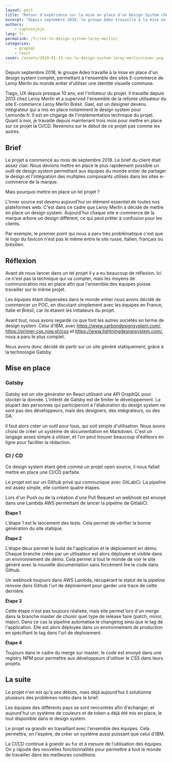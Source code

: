 ```yaml
---
layout: post
title: "Retour d'expérience sur la mise en place d'un Design System chez Adeo"
excerpt: "Depuis septembre 2018, le groupe Adeo travaille à la mise en place d'un design system complet, permettant à l'ensemble des sites E-commerce de Leroy Merlin du monde entier d'utiliser une identité visuelle commune. Tiago, UX depuis presque 10 ans, est l'initiateur du projet. Il travaille depuis 2013 chez Leroy Merlin et a supervisé l'ensemble de la refonte utilisateur du site E-commerce Leroy Merlin Brésil. Gael, est un designer devenu intégrateur qui a mis en place le design system pour Lemonde.fr. Il est en charge de l'implémentation technique du projet. Quant à moi, je travaille depuis maintenant trois mois pour mettre en place sur ce projet la CI/CD. Revenons sur le début de ce projet pas comme les autres."
authors:
    - captainjojo
lang: fr
permalink: /fr/rex-le-design-system-leroy-merlin/
categories:
    - graphql
    - react
cover: /assets/2019-01-23-rex-le-design-system-leroy-merlin/cover.png
---
```


Depuis septembre 2018, le groupe Adeo travaille à la mise en place d'un design system complet, permettant à l'ensemble des sites E-commerce de Leroy Merlin du monde entier d'utiliser une identité visuelle commune.

Tiago, UX depuis presque 10 ans, est l'initiateur du projet. Il travaille depuis 2013 chez Leroy Merlin et a supervisé l'ensemble de la refonte utilisateur du site E-commerce Leroy Merlin Brésil. Gael, est un designer devenu intégrateur qui a mis en place notamment le design system pour Lemonde.fr. Il est en chgarge de l'implémentation technique du projet. Quant à moi, je travaille depuis maintenant trois mois pour mettre en place sur ce projet la CI/CD. Revenons sur le début de ce projet pas comme les autres.

## Brief

Le projet a commencé au mois de septembre 2018. Le brief du client était assez clair. Nous devions mettre en place le plus rapidement possible un outil de design system permettant aux équipes du monde entier de partager le design et l'intégration des multiples composants utilisés dans les sites e-commerce de la marque.

Mais pourquoi mettre en place un tel projet ?

L'inner source est devenu aujourd'hui un élément essentiel de toutes nos plateformes web. C'est dans ce cadre que Leroy Merlin a décidé de mettre en place un design system. Aujourd'hui chaque site e-commerce de la marque arbore un design différent, ce qui peut prêter à confusion pour les clients.

Par exemple, le premier point qui nous a paru très problématique c'est que le logo du favicon n'est pas le même entre le site russe, italien, français ou brésilien.

## Réflexion

Avant de nous lancer dans un tel projet il y a eu beaucoup de réflexion. Ici ce n'est pas la technique qui va compter, mais les moyens de communication mis en place afin que l'ensemble des équipes puisse travailler sur le même projet.

Les équipes étant dispersées dans le monde entier nous avons décidé de commencer un POC, en discutant simplement avec les équipes en France, Italie et Brésil, car ils étaient les initiateurs du projet.

Avant tout, nous avons regardé ce que font les autres sociétés en terme de design system. Celui d'IBM, avec https://www.carbondesignsystem.com/, https://primer-css.now.sh/css et https://www.lightningdesignsystem.com/, nous a paru le plus complet.

Nous avons donc décidé de partir sur un site généré statiquement, grâce à la technologie Gatsby.

## Mise en place

### Gatsby

Gatsby est un site générator en React utilisant une API GraphQL pour stocker la donnée. L'intérêt de Gatsby est de limiter le développement. La plupart des personnes qui participeront à l'élaboration du design system ne sont pas des développeurs, mais des designers, des intégrateurs, ou des DA.

Il faut alors créer un outil pour tous, qui soit simple d'utilisation. Nous avons choisi de créer un système de documentation en Markdown. C'est un langage assez simple à utiliser, et l'on peut trouver beaucoup d'éditeurs en ligne pour faciliter la rédaction.

### CI / CD

Ce design system étant géré comme un projet open source, il nous fallait mettre en place une CI/CD parfaite.

Le projet est sur un Github privé qui communique avec GitLabCi. La pipeline est assez simple, elle contient quatre étapes.

Lors d'un Push ou de la création d'une Pull Request un webhook est envoyé dans une Lambda AWS permettant de lancer la pipeline de GitlabCi.

**Étape 1**

L'étape 1 est le lancement des tests. Cela permet de vérifier la bonne génération du site statique.

**Étape 2**

L'étape deux permet le build de l'application et le déploiement en démo. Chaque branche créée par un utilisateur est alors déployée et visible dans un environnement de démo. Cela permet à tout le monde de voir le site généré avec la nouvelle documentation sans forcément lire le code dans Github.

Un webhook toujours dans AWS Lambda, récupérant le statut de la pipeline renvoie dans Github l'url de déploiement pour garder une trace de cette dernière.

**Étape 3**

Cette étape n'est pas toujours réalisée, mais elle permet lors d'un merge dans la branche master de choisir quel type de release faire (patch, minor, major). Dans ce cas la pipeline automatise le changelog ainsi que le tag de l'application. Elle est alors déployée dans un environnement de production en spécifiant le tag dans l'url de déploiement.

**Étape 4**

Toujours dans le cadre du merge sur master, le code est envoyé dans une registry NPM pour permettre aux développeurs d'utiliser le CSS dans leurs projets.

## La suite

Le projet n'en est qu'à ses débuts, mais déjà aujourd'hui il solutionne plusieurs des problèmes notés dans le brief.

Les équipes des différents pays se sont rencontrés afin d'échanger, et aujourd'hui un système de couleurs et de token a déjà été mis en place, le tout disponible dans le design system.

Le projet va grandir en travaillant avec l'ensemble des équipes. Cela permettra, on l'espère, de créer un système aussi puissant que celui d'IBM.

La CI/CD continue à grandir au fur et à mesure de l'utilisation des équipes. On y rajoute des nouvelles fonctionnalités pour permettre à tout le monde de travailler dans les meilleures conditions.
